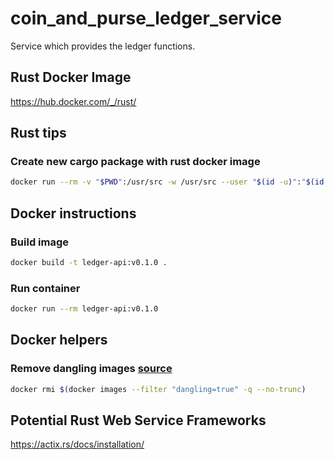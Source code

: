 # coin_and_purse_ledger_service
Service which provides the ledger functions.

## Rust Docker Image
https://hub.docker.com/_/rust/

## Rust tips
### Create new cargo package with rust docker image
```bash
docker run --rm -v "$PWD":/usr/src -w /usr/src --user "$(id -u)":"$(id -g)" -e USER=$USER rust:1.43 cargo new ledger_api
```

## Docker instructions
### Build image
```bash
docker build -t ledger-api:v0.1.0 .
```

### Run container
```bash
docker run --rm ledger-api:v0.1.0
```

## Docker helpers
### Remove dangling images [source](https://stackoverflow.com/a/33913711)
```bash
docker rmi $(docker images --filter "dangling=true" -q --no-trunc)
```

## Potential Rust Web Service Frameworks
https://actix.rs/docs/installation/
